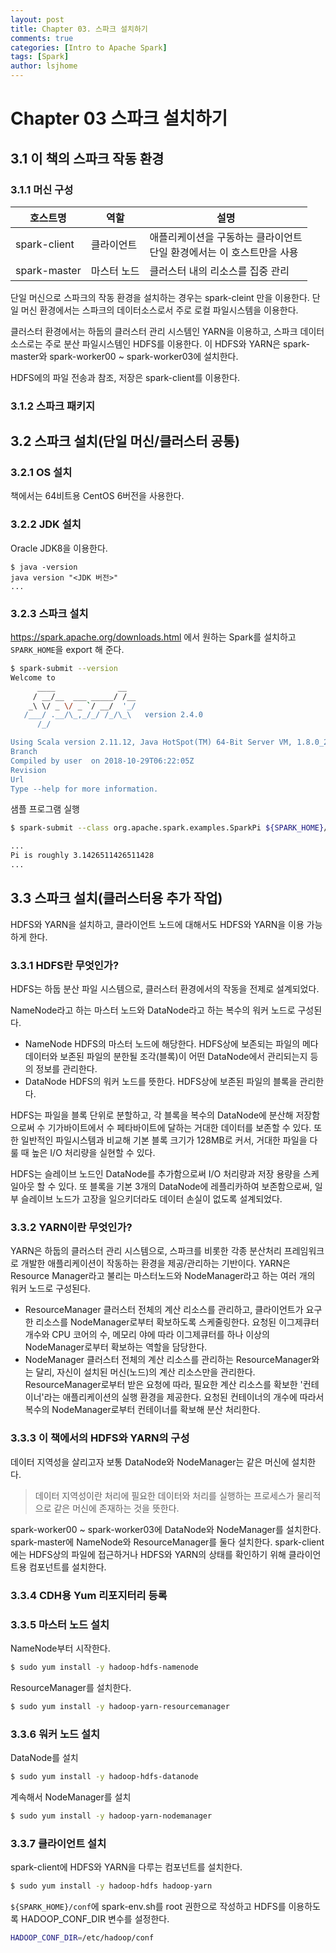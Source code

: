 ```yaml
---
layout: post
title: Chapter 03. 스파크 설치하기
comments: true
categories: [Intro to Apache Spark]
tags: [Spark]
author: lsjhome
---
```


# Chapter 03 스파크 설치하기

## 3.1 이 책의 스파크 작동 환경

### 3.1.1 머신 구성

| 호스트명     | 역할        | 설명                                                         |
| ------------ | ----------- | ------------------------------------------------------------ |
| spark-client | 클라이언트  | 애플리케이션을 구동하는 클라이언트<br />단일 환경에서는 이 호스트만을 사용 |
| spark-master | 마스터 노드 | 클러스터 내의 리소스를 집중 관리                             |

단일 머신으로 스파크의 작동 환경을 설치하는 경우는 spark-cleint 만을 이용한다. 단일 머신 환경에서는 스파크의 데이터소스로서 주로 로컬 파일시스템을 이용한다.

클러스터 환경에서는 하둡의 클러스터 관리 시스템인 YARN을 이용하고, 스파크 데이터 소스로는 주로 분산 파일시스템인 HDFS를 이용한다. 이 HDFS와 YARN은 spark-master와 spark-worker00 ~ spark-worker03에 설치한다.

HDFS에의 파일 전송과 참조, 저장은 spark-client를 이용한다.

### 3.1.2 스파크 패키지

## 3.2 스파크 설치(단일 머신/클러스터 공통)

### 3.2.1 OS 설치

책에서는 64비트용 CentOS 6버전을 사용한다.

### 3.2.2 JDK 설치

Oracle JDK8을 이용한다.

```
$ java -version
java version "<JDK 버전>"
...
```

### 3.2.3 스파크 설치

https://spark.apache.org/downloads.html 에서 원하는 Spark를 설치하고 ```SPARK_HOME```을 export 해 준다. 

```sh
$ spark-submit --version
Welcome to
      ____              __
     / __/__  ___ _____/ /__
    _\ \/ _ \/ _ `/ __/  '_/
   /___/ .__/\_,_/_/ /_/\_\   version 2.4.0
      /_/

Using Scala version 2.11.12, Java HotSpot(TM) 64-Bit Server VM, 1.8.0_202
Branch
Compiled by user  on 2018-10-29T06:22:05Z
Revision
Url
Type --help for more information.
```

샘플 프로그램 실행

```sh
$ spark-submit --class org.apache.spark.examples.SparkPi ${SPARK_HOME}/examples/jars/spark-examples_2.11-2.4.0.jar 10

...
Pi is roughly 3.1426511426511428
...
```

## 3.3 스파크 설치(클러스터용 추가 작업)

HDFS와 YARN을 설치하고, 클라이언트 노드에 대해서도 HDFS와 YARN을 이용 가능하게 한다.

### 3.3.1 HDFS란 무엇인가?

HDFS는 하둡 분산 파일 시스템으로, 클러스터 환경에서의 작동을 전제로 설계되었다.

NameNode라고 하는 마스터 노드와 DataNode라고 하는 복수의 워커 노드로 구성된다.

- NameNode
  HDFS의 마스터 노드에 해당한다. HDFS상에 보존되는 파일의 메다데이터와 보존된 파일의 분한될 조각(블록)이 어떤 DataNode에서 관리되는지 등의 정보를 관리한다.
- DataNode
  HDFS의 워커 노드를 뜻한다. HDFS상에 보존된 파일의 블록을 관리한다.

HDFS는 파일을 블록 단위로 분할하고, 각 블록을 복수의 DataNode에 분산해 저장함으로써 수 기가바이트에서 수 페타바이트에 달하는 거대한 데이터를 보존할 수 있다. 또한 일반적인 파일시스템과 비교해 기본 블록 크기가 128MB로 커서, 거대한 파일을 다룰 때 높은 I/O 처리량을 실현할 수 있다.

HDFS는 슬레이브 노드인 DataNode를 추가함으로써 I/O 처리량과 저장 용량을 스케일아웃 할 수 있다. 또 블록을 기본 3개의 DataNode에 레플리카하여 보존함으로써, 일부 슬레이브 노드가 고장을 일으키더라도 데이터 손실이 없도록 설계되었다.

### 3.3.2 YARN이란 무엇인가?

YARN은 하둡의 클러스터 관리 시스템으로, 스파크를 비롯한 각종 분산처리 프레임워크로 개발한 애플리케이션이 작동하는 환경을 제공/관리하는 기반이다. YARN은 Resource Manager라고 불리는 마스터노드와 NodeManager라고 하는 여러 개의 워커 노드로 구성된다.

- ResourceManager
  클러스터 전체의 계산 리소스를 관리하고, 클라이언트가 요구한 리소스를 NodeManager로부터 확보하도록 스케줄링한다. 요청된 이그제큐터 개수와 CPU 코어의 수, 메모리 야에 따라 이그제큐터를 하나 이상의 NodeManager로부터 확보하는 역할을 담당한다.
- NodeManager
  클러스터 전체의 계산 리소스를 관리하는 ResourceManager와는 달리, 자신이 설치된 머신(노드)의 계산 리소스만을 관리한다. ResourceManager로부터 받은 요청에 따라, 필요한 계산 리소스를 확보한 '컨테이너'라는 애플리케이션의 실행 환경을 제공한다. 요청된 컨테이너의 개수에 따라서 복수의 NodeManager로부터 컨테이너를 확보해 분산 처리한다. 

### 3.3.3 이 책에서의 HDFS와 YARN의 구성

데이터 지역성을 살리고자 보통 DataNode와 NodeManager는 같은 머신에 설치한다.

> 데이터 지역성이란 처리에 필요한 데이터와 처리를 실행하는 프로세스가 물리적으로 같은 머신에 존재하는 것을 뜻한다.

spark-worker00 ~ spark-worker03에 DataNode와 NodeManager를 설치한다. spark-master에 NameNode와 ResourceManager를 둘다 설치한다. spark-client에는 HDFS상의 파일에 접근하거나 HDFS와 YARN의 상태를 확인하기 위해 클라이언트용 컴포넌트를 설치한다.

### 3.3.4 CDH용 Yum 리포지터리 등록

### 3.3.5 마스터 노드 설치

NameNode부터 시작한다.

```sh
$ sudo yum install -y hadoop-hdfs-namenode
```

ResourceManager를 설치한다.

```sh
$ sudo yum install -y hadoop-yarn-resourcemanager
```

### 3.3.6 워커 노드 설치

DataNode를 설치

```sh
$ sudo yum install -y hadoop-hdfs-datanode
```

계속해서 NodeManager를 설치

```sh
$ sudo yum install -y hadoop-yarn-nodemanager
```

### 3.3.7 클라이언트 설치

spark-client에 HDFS와 YARN을 다루는 컴포넌트를 설치한다.

```sh
$ sudo yum install -y hadoop-hdfs hadoop-yarn
```

```${SPARK_HOME}/conf```에 spark-env.sh를 root 권한으로 작성하고 HDFS를 이용하도록 HADOOP_CONF_DIR 변수를 설정한다.

```sh
HADOOP_CONF_DIR=/etc/hadoop/conf
```

